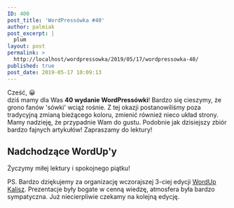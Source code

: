 ```yaml
---
ID: 400
post_title: 'WordPressówka #40'
author: palmiak
post_excerpt: |
  plum
layout: post
permalink: >
  http://localhost/wordpressowka/2019/05/17/wordpressowka-40/
published: true
post_date: 2019-05-17 10:09:13
---
```

<!-- wp:paragraph -->
<p>Cześć,  😀 <br>dziś mamy dla Was <strong>40 wydanie WordPressówki</strong>! Bardzo się cieszymy, że grono fanów 'sówki' wciąż rośnie. Z tej okazji postanowiliśmy poza tradycyjną zmianą bieżącego koloru, zmienić również nieco układ strony. Mamy nadzieję, że przypadnie Wam do gustu. Podobnie jak dzisiejszy zbiór bardzo fajnych artykułów! Zapraszamy do lektury!</p>
<!-- /wp:paragraph -->

<!-- wp:acf/test {
    "id": "block_5d8bb4394ae4f",
    "name": "acf\/test",
    "data": {
        "test_field": "aaaa",
        "_test_field": "field_5d6ecc9d9eb64"
    },
    "align": "right",
    "mode": "auto"
} /-->

<!-- wp:acf/owl-link {
    "id": "block_5cdde7284ca2d",
    "name": "acf\/owl-link",
    "data": {
        "opis": "<p>Zaczniemy nie do końca WordPressowo, ale uważam, że warto. Google font w końcu obsługują parametr  font-display. Brawo.<\/p>",
        "_opis": "field_5c5706bb6e493",
        "link": {
            "title": "Google Fonts Now Supports font-display!",
            "url": "https:\/\/scotch.io\/bar-talk\/google-fonts-now-supports-font-display?utm_content=buffer90f3e&utm_medium=social&utm_source=twitter.com&utm_campaign=buffer",
            "target": "_blank"
        },
        "_link": "field_5c5706f36e494"
    },
    "align": "",
    "mode": "preview"
} /-->

<!-- wp:acf/owl-link {
    "id": "block_5cdde4b24ca2a",
    "name": "acf\/owl-link",
    "data": {
        "opis": "Jak połączyć Slacka z WooCommerce by zaciągać z niego proste raporty. Bardzo fajny case od Delicious Brains.",
        "_opis": "field_5c5706bb6e493",
        "link": {
            "title": "Slack App for WooCommerce Reports: A Slack Slash Command That Goes Beyond Real-Time Events For Your WordPress Store ",
            "url": "https:\/\/deliciousbrains.com\/slack-app-woocommerce-reports\/",
            "target": "_blank"
        },
        "_link": "field_5c5706f36e494"
    },
    "align": "",
    "mode": "preview"
} /-->

<!-- wp:acf/owl-link {
    "id": "block_5cdde33d4ca28",
    "name": "acf\/owl-link",
    "data": {
        "opis": "<p>Alain Schlesser podpowiada co warto by było poprawić w WordPressie, żeby zachęcić developerów. Fajnie, że większość tych porad ma charakter ewolucyjny, a nie rewolucyjny.<\/p>",
        "_opis": "field_5c5706bb6e493",
        "link": {
            "title": " Attracting Developers To WordPress ",
            "url": "https:\/\/www.alainschlesser.com\/attracting-developers-wordpress\/",
            "target": "_blank"
        },
        "_link": "field_5c5706f36e494"
    },
    "align": "",
    "mode": "preview"
} /-->

<!-- wp:acf/owl-link {
    "id": "block_5cdde17f4ca27",
    "name": "acf\/owl-link",
    "data": {
        "opis": "<p>Nevena Tomovic z HumanMade potrzebuje naszej pomocy przy swojej prezentacji “Renaissance jobs in WordPress: Skills you need to survive the 21st-century career”, którą wygłosi w Berlinie. Konkretnie prosi o wypełnienie jednej ankiety.<\/p>",
        "_opis": "field_5c5706bb6e493",
        "link": {
            "title": "Open Source Survey: The Future of WordPress Careers",
            "url": "http:\/\/nevena.blog\/2019\/04\/27\/open-source-survey-the-future-of-wordpress-careers\/",
            "target": "_blank"
        },
        "_link": "field_5c5706f36e494"
    },
    "align": "",
    "mode": "preview"
} /-->

<!-- wp:acf/owl-link {
    "id": "block_5cdddd354ca26",
    "name": "acf\/owl-link",
    "data": {
        "opis": "<p>Na stronie roots.io (tych od Sage i Bedrocka) dowiemy się jak wygląda żywot typowego zapytania WordPressowego.<\/p>",
        "_opis": "field_5c5706bb6e493",
        "link": {
            "title": "Life of a Front-end WordPress Request",
            "url": "https:\/\/roots.io\/routing-wp-requests\/",
            "target": "_blank"
        },
        "_link": "field_5c5706f36e494"
    },
    "align": "",
    "mode": "preview"
} /-->

<!-- wp:acf/owl-link {
    "id": "block_5cdde4124ca29",
    "name": "acf\/owl-link",
    "data": {
        "opis": "<p>Z tematów odbiegających od WordPress'a - skeleton screens. Ciekawa praktyka która w pewnych sytuacja może być dość przydatna<\/p>",
        "_opis": "field_5c5706bb6e493",
        "link": {
            "title": "Design and code responsive Skeleton Screens ",
            "url": "https:\/\/marinaaisa.com\/blog\/design-and-code-skeletons-screens\/?ref=heydesigner",
            "target": "_blank"
        },
        "_link": "field_5c5706f36e494"
    },
    "align": "",
    "mode": "preview"
} /-->

<!-- wp:acf/owl-link {
    "id": "block_5cdde5c94ca2b",
    "name": "acf\/owl-link",
    "data": {
        "opis": "<p>Bardzo przydatny artykuł Toma McFarlina odnośnie tego, że tablica od opcji nie jest najlepszym miejscem na trzymanie wszystkiego co nam nigdzie indziej nie pasuje.<\/p>",
        "_opis": "field_5c5706bb6e493",
        "link": {
            "title": "Don’t Pollute the WordPress Options Table ",
            "url": "https:\/\/tommcfarlin.com\/wordpress-options-table\/",
            "target": "_blank"
        },
        "_link": "field_5c5706f36e494"
    },
    "align": "",
    "mode": "preview"
} /-->

<!-- wp:acf/owl-link {
    "id": "block_5cdde6804ca2c",
    "name": "acf\/owl-link",
    "data": {
        "opis": "<p>Ciekawy artykuł dla tych, którzy dopiero zaczynają przygodę z Gutenbergiem.<\/p>",
        "_opis": "field_5c5706bb6e493",
        "link": {
            "title": "Gutenberg Intro and Social Media tips",
            "url": "https:\/\/cambridgesocial.media\/gutenberg-intro-and-social-media-tips\/",
            "target": "_blank"
        },
        "_link": "field_5c5706f36e494"
    },
    "align": "",
    "mode": "preview"
} /-->

<!-- wp:acf/owl-link {
    "id": "block_5cdde7914ca2e",
    "name": "acf\/owl-link",
    "data": {
        "opis": "<p>Automattic stworzyło bloga i podcast o pracy zdalnej.<\/p>",
        "_opis": "field_5c5706bb6e493",
        "link": {
            "title": "Distributed.blog",
            "url": "https:\/\/distributed.blog\/",
            "target": "_blank"
        },
        "_link": "field_5c5706f36e494"
    },
    "align": "",
    "mode": "preview"
} /-->

<!-- wp:acf/owl-link {
    "id": "block_5cdde7ea4ca2f",
    "name": "acf\/owl-link",
    "data": {
        "opis": "<p>22 maja odbędzie się największa wirtualna konferencja dla developerów ze świata WordPressa. Wstęp wolny.<\/p>",
        "_opis": "field_5c5706bb6e493",
        "link": {
            "title": "WordSesh",
            "url": "https:\/\/wordsesh.com\/",
            "target": "_blank"
        },
        "_link": "field_5c5706f36e494"
    },
    "align": "",
    "mode": "preview"
} /-->

<!-- wp:heading -->
<h2>Nadchodzące WordUp'y</h2>
<!-- /wp:heading -->

<!-- wp:acf/owl-link {
    "id": "block_5cdde8d44ca31",
    "name": "acf\/owl-link",
    "data": {
        "opis": "<p><strong>20 maja<\/strong> odbędzie się 13 WordUp w Poznaniu. Lista tematów zapowiada się bardzo ciekawie - WP-CLI, Sage9 oraz makiety. Polecam i żałuję, że nas tam nie będzie.<\/p>",
        "_opis": "field_5c5706bb6e493",
        "link": {
            "title": "WordPress WordUp Poznań #13",
            "url": "https:\/\/www.facebook.com\/events\/873786616323279\/",
            "target": "_blank"
        },
        "_link": "field_5c5706f36e494"
    },
    "align": "",
    "mode": "preview"
} /-->

<!-- wp:acf/owl-link {
    "id": "block_5cddec2e4ca34",
    "name": "acf\/owl-link",
    "data": {
        "opis": "<p><strong>31 maja<\/strong> odbędzie się WordUp Kraków. Jeżeli chcielibyście wystąpić to zapraszamy do zgłaszania się.<\/p>",
        "_opis": "field_5c5706bb6e493",
        "link": {
            "title": "WordUp Kraków",
            "url": "https:\/\/www.facebook.com\/WordUpKrakow\/photos\/a.147556005446648\/1153295051539400\/?type=3&theater",
            "target": ""
        },
        "_link": "field_5c5706f36e494"
    },
    "align": "",
    "mode": "preview"
} /-->

<!-- wp:acf/owl-link {
    "id": "block_5cddeb524ca32",
    "name": "acf\/owl-link",
    "data": {
        "opis": "<p><strong>4 czerwca<\/strong> zaś zapraszamy do Lublina na 19. WordUp. Szczegóły znajdziecie pod poniższym linkiem:<\/p>",
        "_opis": "field_5c5706bb6e493",
        "link": {
            "title": "WordUp Lublin #19",
            "url": "https:\/\/www.facebook.com\/events\/2258966884433218\/",
            "target": "_blank"
        },
        "_link": "field_5c5706f36e494"
    },
    "align": "",
    "mode": "preview"
} /-->

<!-- wp:paragraph -->
<p>Życzymy miłej lektury i spokojnego piątku!</p>
<!-- /wp:paragraph -->

<!-- wp:paragraph -->
<p>PS. Bardzo dziękujemy za organizację wczorajszej 3-ciej edycji <a href="https://www.facebook.com/WordUpKalisz/" target="_blank" rel="noreferrer noopener" aria-label="WordUp Kalisz (otwiera się na nowej zakładce)">WordUp Kalisz</a>. Prezentacje były bogate w cenną wiedzę, atmosfera była bardzo sympatyczna. Już niecierpliwie czekamy na kolejną edycję. </p>
<!-- /wp:paragraph -->
